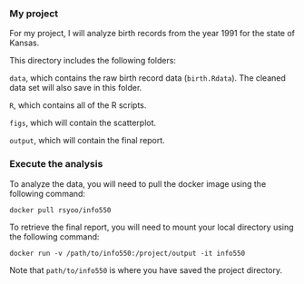 ### My project

For my project, I will analyze birth records from the year 1991 for the state of Kansas.

This directory includes the following folders:

`data`, which contains the raw birth record data (`birth.Rdata`). The cleaned data set will also save in this folder.

`R`, which contains all of the R scripts.

`figs`, which will contain the scatterplot.

`output`, which will contain the final report.

### Execute the analysis

To analyze the data, you will need to pull the docker image using the following command:

`docker pull rsyoo/info550`

To retrieve the final report, you will need to mount your local directory using the following command:

`docker run -v /path/to/info550:/project/output -it info550`

Note that `path/to/info550` is where you have saved the project directory.
